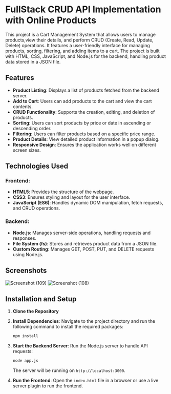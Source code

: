# FullStack CRUD API Implementation with Online Products
This project is a Cart Management System that allows users to manage products,view their details, and perform CRUD (Create, Read, Update, Delete) operations. It features a user-friendly interface for managing products, sorting, filtering, and adding items to a cart. 
The project is built with HTML, CSS, JavaScript, and Node.js for the backend, handling product data stored in a JSON file.

## Features
- **Product Listing**: Displays a list of products fetched from the backend server.
- **Add to Cart**: Users can add products to the cart and view the cart contents.
- **CRUD Functionality**: Supports the creation, editing, and deletion of products.
- **Sorting**: Users can sort products by price or date in ascending or descending order.
- **Filtering**: Users can filter products based on a specific price range.
- **Product Details**: View detailed product information in a popup dialog.
- **Responsive Design**: Ensures the application works well on different screen sizes.

## Technologies Used
### Frontend:
- **HTML5**: Provides the structure of the webpage.
- **CSS3**: Ensures styling and layout for the user interface.
- **JavaScript (ES6)**: Handles dynamic DOM manipulation, fetch requests, and CRUD operations.

### Backend:
- **Node.js**: Manages server-side operations, handling requests and responses.
- **File System (fs)**: Stores and retrieves product data from a JSON file.
- **Custom Routing**: Manages GET, POST, PUT, and DELETE requests using Node.js.

## Screenshots
![Screenshot (109)](https://github.com/user-attachments/assets/53b6a202-45d0-40d9-b0de-f2b706cff707)
![Screenshot (108)](https://github.com/user-attachments/assets/249ba174-0cd1-4454-b5ff-2abe80647cd2)

## Installation and Setup

1. **Clone the Repository**
   

2. **Install Dependencies**:
    Navigate to the project directory and run the following command to install the required packages:
    ```bash
    npm install
    ```

3. **Start the Backend Server**:
    Run the Node.js server to handle API requests:
    ```bash
    node app.js
    ```
    The server will be running on `http://localhost:3000`.

4. **Run the Frontend**:
    Open the `index.html` file in a browser or use a live server plugin to run the frontend.



